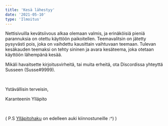 ```yaml
---
title: 'Kesä lähestyy'
date: '2021-05-10'
type: 'Ilmoitus'
---
```


Nettisivuilla kevätsiivous alkaa olemaan valmis, ja erinäköisiä pieniä parannuksia on otettu käyttöön paikoitellen. Teemavalitsin on jätetty pysyvästi pois, joka on vaihdettu kausittain vaihtuvaan teemaan. Tulevan kesäkauden teemaksi on tehty sininen ja avara kesäteema, joka otetaan käyttöön lähempänä kesää.

Mikäli havaitsette kirjoitusvirheitä, tai muita erheitä, ota Discordissa yhteyttä Susseen (Susse#9999).

&nbsp;

Ystävällisin terveisin,

Karanteenin Ylläpito

&nbsp;

( P.S [Ylläpitohaku](/yphaku) on edelleen auki kiinnostuneille :^) )
